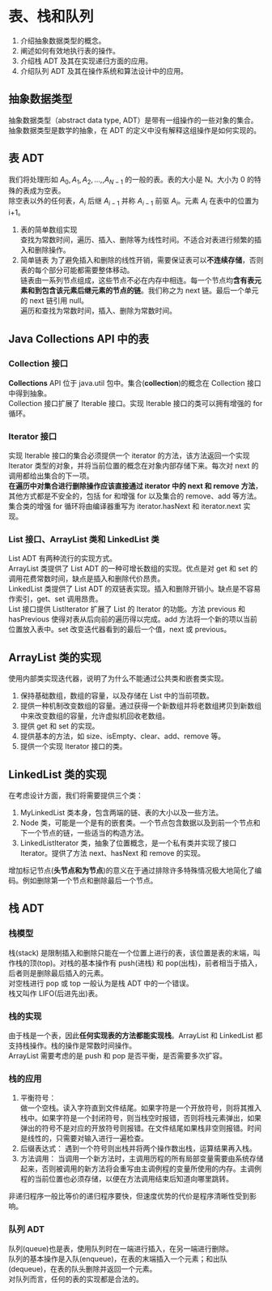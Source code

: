 # 表、栈和队列
1. 介绍抽象数据类型的概念。
2. 阐述如何有效地执行表的操作。
3. 介绍栈 ADT 及其在实现递归方面的应用。
4. 介绍队列 ADT 及其在操作系统和算法设计中的应用。

## 抽象数据类型
抽象数据类型（abstract data type, ADT）是带有一组操作的一些对象的集合。抽象数据类型是数学的抽象，在 ADT 的定义中没有解释这组操作是如何实现的。  

## 表 ADT
我们将处理形如 $A_0,A_1,A_2,...,,A_{N-1}$ 的一般的表。表的大小是 N。大小为 0 的特殊的表成为空表。  
除空表以外的任何表，$A_i$ 后继 $A_{i-1}$ 并称 $A_{i-1}$ 前驱 $A_i$。元素 $A_i$ 在表中的位置为 i+1。  
1. 表的简单数组实现  
查找为常数时间，遍历、插入、删除等为线性时间。不适合对表进行频繁的插入和删除操作。  
2. 简单链表
为了避免插入和删除的线性开销，需要保证表可以**不连续存储**，否则表的每个部分可能都需要整体移动。  
链表由一系列节点组成，这些节点不必在内存中相连。每一个节点均**含有表元素和到包含该元素后继元素的节点的链**。我们称之为 next 链。最后一个单元的 next 链引用 null。  
遍历和查找为常数时间，插入、删除为常数时间。

## Java Collections API 中的表
### Collection 接口
**Collections** API 位于 java.util 包中。集合(**collection**)的概念在 Collection 接口中得到抽象。  
Collection 接口扩展了 Iterable 接口。实现 Iterable 接口的类可以拥有增强的 for 循环。  
### Iterator 接口  
实现 Iterable 接口的集合必须提供一个 iterator 的方法，该方法返回一个实现 Iterator 类型的对象，并将当前位置的概念在对象内部存储下来。每次对 next 的调用都给出集合的下一项。  
**在遍历中对集合进行删除操作应该直接通过 iterator 中的 next 和 remove 方法**，其他方式都是不安全的，包括 for 和增强 for 以及集合的 remove、add 等方法。  
集合类的增强 for 循环将由编译器重写为 iterator.hasNext 和 iterator.next 实现。  

### List 接口、ArrayList 类和 LinkedList 类
List ADT 有两种流行的实现方式。  
ArrayList 类提供了 List ADT 的一种可增长数组的实现。优点是对 get 和 set 的调用花费常数时间，缺点是插入和删除代价昂贵。  
LinkedList 类提供了 List ADT 的双链表实现。插入和删除开销小。缺点是不容易作索引，get、set 调用昂贵。  
List 接口提供 ListIterator 扩展了 List 的 Iterator 的功能。方法 previous 和 hasPrevious 使得对表从后向前的遍历得以完成。add 方法将一个新的项以当前位置放入表中。set 改变迭代器看到的最后一个值，next 或 previous。  

## ArrayList 类的实现
使用内部类实现迭代器，说明了为什么不能通过公共类和嵌套类实现。  
1. 保持基础数组，数组的容量，以及存储在 List 中的当前项数。
2. 提供一种机制改变数组的容量。通过获得一个新数组并将老数组拷贝到新数组中来改变数组的容量，允许虚拟机回收老数组。
3. 提供 get 和 set 的实现。
4. 提供基本的方法，如 size、isEmpty、clear、add、remove 等。
5. 提供一个实现 Iterator 接口的类。

## LinkedList 类的实现
在考虑设计方面，我们将需要提供三个类：
1. MyLinkedList 类本身，包含两端的链、表的大小以及一些方法。
2. Node 类，可能是一个是有的嵌套类。一个节点包含数据以及到前一个节点和下一个节点的链，一些适当的构造方法。
3. LinkedListIterator 类，抽象了位置概念，是一个私有类并实现了接口 Iterator。提供了方法 next、hasNext 和 remove 的实现。

增加标记节点(**头节点和为节点**)的意义在于通过排除许多特殊情况极大地简化了编码。例如删除第一个节点和删除最后一个节点。  

## 栈 ADT
### 栈模型
栈(stack) 是限制插入和删除只能在一个位置上进行的表，该位置是表的末端，叫作栈的顶(top)。对栈的基本操作有 push(进栈) 和 pop(出栈)，前者相当于插入，后者则是删除最后插入的元素。  
对空栈进行 pop 或 top 一般认为是栈 ADT 中的一个错误。  
栈又叫作 LIFO(后进先出)表。  
### 栈的实现
由于栈是一个表，因此**任何实现表的方法都能实现栈**。ArrayList 和 LinkedList 都支持栈操作。栈的操作是常数时间操作。  
ArrayList 需要考虑的是 push 和 pop 是否平衡，是否需要多次扩容。  
### 栈的应用
1. 平衡符号：  
做一个空栈。读入字符直到文件结尾。如果字符是一个开放符号，则将其推入栈中。如果字符是一个封闭符号，则当栈空时报错，否则将栈元素弹出，如果弹出的符号不是对应的开放符号则报错。在文件结尾如果栈非空则报错。时间是线性的，只需要对输入进行一遍检查。  
2. 后缀表达式：
遇到一个符号则出栈并将两个操作数出栈，运算结果再入栈。  
3. 方法调用：
当调用一个新方法时，主调用历程的所有局部变量需要由系统存储起来，否则被调用的新方法将会重写由主调例程的变量所使用的内存。主调例程的当前位置也必须存储，以便在方法调用结束后知道向哪里跳转。

非递归程序一般比等价的递归程序要快，但速度优势的代价是程序清晰性受到影响。  

### 队列 ADT
队列(queue)也是表，使用队列时在一端进行插入，在另一端进行删除。  
队列的基本操作是入队(enqueue)，在表的末端插入一个元素；和出队(dequeue)，在表的队头删除并返回一个元素。  
对队列而言，任何的表的实现都是合法的。  


